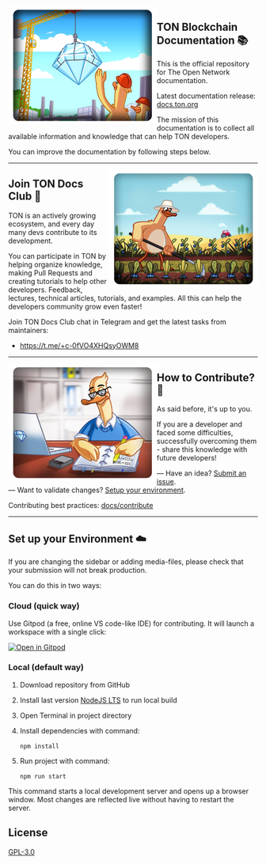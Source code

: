 <img align="left" width="300px" src="static\img\readme\about.png">

## TON Blockchain Documentation 📚

This is the official repository for The Open Network documentation.

Latest documentation release: [docs.ton.org](https://docs.ton.org)

The mission of this documentation is to collect all available information and knowledge that can help TON developers.

You can improve the documentation by following steps below.

---

<img align="right" width="300px" src="static\img\readme\contribute.png">

## Join TON Docs Club 💎

TON is an actively growing ecosystem, and every day many devs contribute to its development. 

You can participate in TON by helping organize knowledge, making Pull Requests and creating tutorials to help other developers. 
Feedback, lectures, technical articles, tutorials, and examples. All this can help the developers community grow even faster!

Join TON Docs Club chat in Telegram and get the latest tasks from maintainers:
* https://t.me/+c-0fVO4XHQsyOWM8

---

<img align="left" width="300px" src="static\img\readme\how.png">

## How to Contribute? 🦄

As said before, it's up to you.

If you are a developer and faced some difficulties, successfully overcoming them - share this knowledge with future developers!

— Have an idea? [Submit an issue](https://github.com/ton-community/ton-docs/issues/new/choose).  
— Want to validate changes? [Setup your environment](https://github.com/ton-community/ton-docs#set-up-your-environment-%EF%B8%8F).

Contributing best practices:  [docs/contribute](https://ton.org/docs/contribute)

---

## Set up your Environment ☁️

If you are changing the sidebar or adding media-files, please check that your submission will not break production.

You can do this in two ways:

### Cloud (quick way)

Use Gitpod (a free, online VS code-like IDE) for contributing. It will launch a workspace with a single click:

[![Open in Gitpod](https://gitpod.io/button/open-in-gitpod.svg)](https://gitpod.io/#https://github.com/ton-community/ton-docs)

### Local (default way)

1. Download repository from GitHub
2. Install last version [NodeJS LTS](https://nodejs.org/en/download/) to run local build
3. Open Terminal in project directory
4. Install dependencies with command:

    ```
    npm install
    ```
5. Run project with command:

    ```
    npm run start
    ```

This command starts a local development server and opens up a browser window. Most changes are reflected live without having to restart the server.

## License

[GPL-3.0](https://choosealicense.com/licenses/gpl-3.0/)


